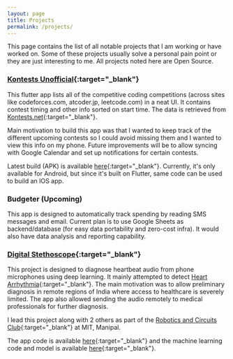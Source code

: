 ```yaml
---
layout: page
title: Projects
permalink: /projects/
---
```


This page contains the list of all notable projects that I am working or have worked on. Some of these projects usually solve a personal pain point or they are just interesting to me. All projects noted here are Open Source.

### [Kontests Unofficial](https://github.com/pavan-kalyan/Kontests-Unofficial){:target="_blank"}


This flutter app lists all of the competitive coding competitions (across sites like codeforces.com, atcoder.jp, leetcode.com) in a neat UI. It contains contest timing and other info sorted on start time. The data is retrieved from [Kontests.net](https://kontests.net/){:target="_blank"}.

Main motivation to build this app was that I wanted to keep track of the different upcoming contests so I could avoid missing them and I wanted to view this info on my phone.
Future improvements will be to allow syncing with Google Calendar and set up notifications for certain contests.

Latest build (APK) is available [here](https://github.com/pavan-kalyan/Kontests-Unofficial/releases){:target="_blank"}. Currently, it's only available for Android, but since it's built on Flutter, same code can be used to build an IOS app.


### Budgeter (Upcoming)


This app is designed to automatically track spending by reading SMS messages and email. Current plan is to use Google Sheets as backend/database (for easy data portability and zero-cost infra).
It would also have data analysis and reporting capability.



### [Digital Stethoscope](https://github.com/pavan-kalyan/DigitalStethoscope){:target="_blank"}

This project is designed to diagnose heartbeat audio from phone microphones using deep learning. It mainly attempted to detect [Heart Arrhythmia](https://www.mayoclinic.org/diseases-conditions/heart-arrhythmia/symptoms-causes/syc-20350668){:target="_blank"}. The main motivation was to allow preliminary diagnosis in remote regions of India where access to healthcare is severely limited.
The app also allowed sending the audio remotely to medical professionals for further diagnosis.

I lead this project along with 2 others as part of the [Robotics and Circuits Club](https://roboticsandcircuits.com/index.html#home){:target="_blank"} at MIT, Manipal.

The app code is available [here](https://github.com/pavan-kalyan/DigitalStethoscope){:target="_blank"} and the machine learning code and model is available [here](https://github.com/pavan-kalyan/heartbeat-audio-CNN){:target="_blank"}.